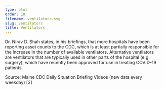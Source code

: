 ```yaml
---
type: plot
order: 10
filename: ventilators.svg
slug: ventilators
title: Ventilators
---
```


Dr. Nirav D. Shah states, in his briefings, that more hospitals have been reporting asset counts to the CDC, which is at least partially responsible for the increase in the number of available ventilators. Alternative ventilators are ventilators that are typically used in other parts of the hospital (e.g. surgery), which have recently been approved for use in treating COVID-19 patients. 

Source: Maine CDC Daily Situation Briefing Videos (new data every weekday) [3]
